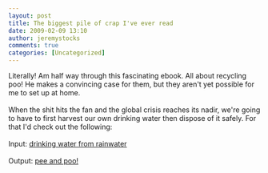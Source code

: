 ```yaml
---
layout: post
title: The biggest pile of crap I've ever read
date: 2009-02-09 13:10
author: jeremystocks
comments: true
categories: [Uncategorized]
---
```

Literally! Am half way through this fascinating ebook. All about recycling poo! He makes a convincing case for them, but they aren't yet possible for me to set up at home.<br /><br />When the shit hits the fan and the global crisis reaches its nadir, we're going to have to first harvest our own drinking water then dispose of it safely. For that I'd check out the following:<br /><br />Input: <a href="http://www.aqsolutions.org/?page_id=5">drinking water from rainwater<br /></a><br />Output: <a href="http://weblife.org/humanure/pdf/humanure_handbook_third_edition.pdf">pee and poo!</a>
